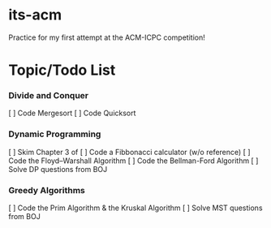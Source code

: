 # its-acm
Practice for my first attempt at the ACM-ICPC competition!

# Topic/Todo List

### Divide and Conquer
[ ] Code Mergesort
[ ] Code Quicksort

### Dynamic Programming
[ ] Skim Chapter 3 of <Fundamentals of Algorithms>
[ ] Code a Fibbonacci calculator (w/o reference)
[ ] Code the Floyd–Warshall Algorithm
[ ] Code the Bellman-Ford Algorithm
[ ] Solve DP questions from BOJ

### Greedy Algorithms
[ ] Code the Prim Algorithm & the Kruskal Algorithm
[ ] Solve MST questions from BOJ
